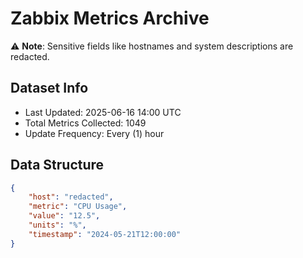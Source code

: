# Zabbix Metrics Archive

⚠️ **Note**: Sensitive fields like hostnames and system descriptions are redacted.

## Dataset Info
- Last Updated: 2025-06-16 14:00 UTC
- Total Metrics Collected: 1049
- Update Frequency: Every (1) hour

## Data Structure
```json
{
    "host": "redacted",
    "metric": "CPU Usage",
    "value": "12.5",
    "units": "%",
    "timestamp": "2024-05-21T12:00:00"
}
```
